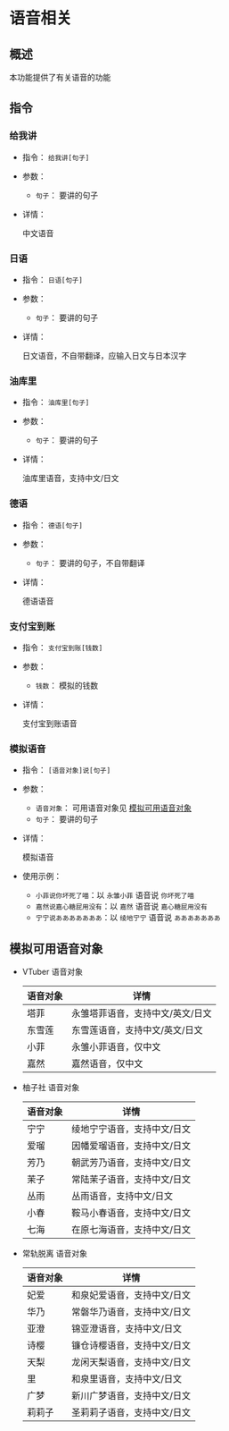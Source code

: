 # 语音相关

## 概述

本功能提供了有关语音的功能

## 指令

### 给我讲

- 指令： `给我讲[句子]`

- 参数：

  - `句子`： 要讲的句子

- 详情：

  中文语音

### 日语

- 指令： `日语[句子]`

- 参数：

  - `句子`： 要讲的句子

- 详情：

  日文语音，不自带翻译，应输入日文与日本汉字

### 油库里

- 指令： `油库里[句子]`

- 参数：

  - `句子`： 要讲的句子

- 详情：

  油库里语音，支持中文/日文

### 德语

- 指令： `德语[句子]`

- 参数：

  - `句子`： 要讲的句子，不自带翻译

- 详情：

  德语语音

### 支付宝到账

- 指令： `支付宝到账[钱数]`

- 参数：

  - `钱数`： 模拟的钱数

- 详情：

  支付宝到账语音

### 模拟语音

- 指令： `[语音对象]说[句子]`

- 参数：
  - `语音对象`： 可用语音对象见 [模拟可用语音对象](#模拟可用语音对象)
  - `句子`： 要讲的句子

- 详情：

  模拟语音

- 使用示例：
  - `小菲说你坏死了喵`：以 `永雏小菲` 语音说 `你坏死了喵`
  - `嘉然说嘉心糖屁用没有`：以 `嘉然` 语音说 `嘉心糖屁用没有`
  - `宁宁说あああああああ`：以 `绫地宁宁` 语音说 `あああああああ`

## 模拟可用语音对象

- VTuber 语音对象

  |语音对象|详情|
  |-------|----|
  |塔菲|永雏塔菲语音，支持中文/英文/日文|
  |东雪莲|东雪莲语音，支持中文/英文/日文|
  |小菲|永雏小菲语音，仅中文|
  |嘉然|嘉然语音，仅中文|

- 柚子社 语音对象

  |语音对象|详情|
  |-------|----|
  |宁宁|绫地宁宁语音，支持中文/日文|
  |爱瑠|因幡爱瑠语音，支持中文/日文|
  |芳乃|朝武芳乃语音，支持中文/日文|
  |茉子|常陆茉子语音，支持中文/日文|
  |丛雨|丛雨语音，支持中文/日文|
  |小春|鞍马小春语音，支持中文/日文|
  |七海|在原七海语音，支持中文/日文|

- 常轨脱离 语音对象

  |语音对象|详情|
  |-------|----|
  |妃爱|和泉妃爱语音，支持中文/日文|
  |华乃|常磐华乃语音，支持中文/日文|
  |亚澄|锦亚澄语音，支持中文/日文|
  |诗樱|镰仓诗樱语音，支持中文/日文|
  |天梨|龙闲天梨语音，支持中文/日文|
  |里|和泉里语音，支持中文/日文|
  |广梦|新川广梦语音，支持中文/日文|
  |莉莉子|圣莉莉子语音，支持中文/日文|
